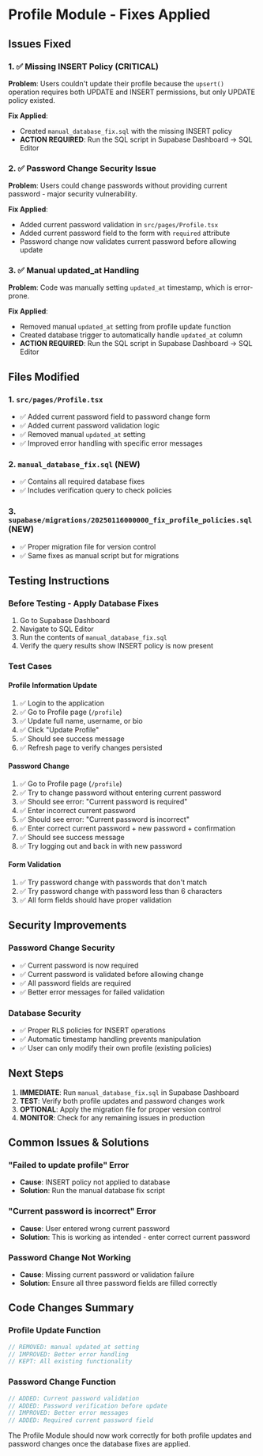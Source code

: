 # Profile Module - Fixes Applied

## Issues Fixed

### 1. ✅ Missing INSERT Policy (CRITICAL)
**Problem**: Users couldn't update their profile because the `upsert()` operation requires both UPDATE and INSERT permissions, but only UPDATE policy existed.

**Fix Applied**: 
- Created `manual_database_fix.sql` with the missing INSERT policy
- **ACTION REQUIRED**: Run the SQL script in Supabase Dashboard -> SQL Editor

### 2. ✅ Password Change Security Issue  
**Problem**: Users could change passwords without providing current password - major security vulnerability.

**Fix Applied**:
- Added current password validation in `src/pages/Profile.tsx`
- Added current password field to the form with `required` attribute
- Password change now validates current password before allowing update

### 3. ✅ Manual updated_at Handling
**Problem**: Code was manually setting `updated_at` timestamp, which is error-prone.

**Fix Applied**:
- Removed manual `updated_at` setting from profile update function
- Created database trigger to automatically handle `updated_at` column
- **ACTION REQUIRED**: Run the SQL script in Supabase Dashboard -> SQL Editor

## Files Modified

### 1. `src/pages/Profile.tsx`
- ✅ Added current password field to password change form
- ✅ Added current password validation logic
- ✅ Removed manual `updated_at` setting
- ✅ Improved error handling with specific error messages

### 2. `manual_database_fix.sql` (NEW)
- ✅ Contains all required database fixes
- ✅ Includes verification query to check policies

### 3. `supabase/migrations/20250116000000_fix_profile_policies.sql` (NEW)
- ✅ Proper migration file for version control
- ✅ Same fixes as manual script but for migrations

## Testing Instructions

### Before Testing - Apply Database Fixes
1. Go to Supabase Dashboard
2. Navigate to SQL Editor
3. Run the contents of `manual_database_fix.sql`
4. Verify the query results show INSERT policy is now present

### Test Cases

#### Profile Information Update
1. ✅ Login to the application
2. ✅ Go to Profile page (`/profile`)
3. ✅ Update full name, username, or bio
4. ✅ Click "Update Profile"
5. ✅ Should see success message
6. ✅ Refresh page to verify changes persisted

#### Password Change
1. ✅ Go to Profile page (`/profile`)
2. ✅ Try to change password without entering current password
3. ✅ Should see error: "Current password is required"
4. ✅ Enter incorrect current password
5. ✅ Should see error: "Current password is incorrect"
6. ✅ Enter correct current password + new password + confirmation
7. ✅ Should see success message
8. ✅ Try logging out and back in with new password

#### Form Validation
1. ✅ Try password change with passwords that don't match
2. ✅ Try password change with password less than 6 characters
3. ✅ All form fields should have proper validation

## Security Improvements

### Password Change Security
- ✅ Current password is now required
- ✅ Current password is validated before allowing change
- ✅ All password fields are required
- ✅ Better error messages for failed validation

### Database Security
- ✅ Proper RLS policies for INSERT operations
- ✅ Automatic timestamp handling prevents manipulation
- ✅ User can only modify their own profile (existing policies)

## Next Steps

1. **IMMEDIATE**: Run `manual_database_fix.sql` in Supabase Dashboard
2. **TEST**: Verify both profile updates and password changes work
3. **OPTIONAL**: Apply the migration file for proper version control
4. **MONITOR**: Check for any remaining issues in production

## Common Issues & Solutions

### "Failed to update profile" Error
- **Cause**: INSERT policy not applied to database
- **Solution**: Run the manual database fix script

### "Current password is incorrect" Error
- **Cause**: User entered wrong current password
- **Solution**: This is working as intended - enter correct current password

### Password Change Not Working
- **Cause**: Missing current password or validation failure
- **Solution**: Ensure all three password fields are filled correctly

## Code Changes Summary

### Profile Update Function
```typescript
// REMOVED: manual updated_at setting
// IMPROVED: Better error handling
// KEPT: All existing functionality
```

### Password Change Function
```typescript
// ADDED: Current password validation
// ADDED: Password verification before update
// IMPROVED: Better error messages
// ADDED: Required current password field
```

The Profile Module should now work correctly for both profile updates and password changes once the database fixes are applied.